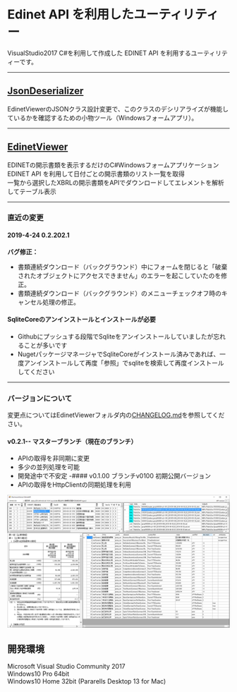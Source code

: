 # Edinet API を利用したユーティリティー
VisualStudio2017 C#を利用して作成した EDINET API を利用するユーティリティーです。
***

## [JsonDeserializer](https://github.com/yomibitosirazu/EdinetUtility/tree/master/JsonDeserializer/JsonDeserializer)
EdinetViewerのJSONクラス設計変更で、このクラスのデシリアライズが機能しているかを確認するための小物ツール（Windowsフォームアプリ）。
***

## [EdinetViewer](https://github.com/yomibitosirazu/EdinetUtility/tree/master/EdinetViewer)
EDINETの開示書類を表示するだけのC#Windowsフォームアプリケーション  
EDINET API を利用して日付ごとの開示書類のリスト一覧を取得  
一覧から選択したXBRLの開示書類をAPIでダウンロードしてエレメントを解析してテーブル表示

***
### 直近の変更    
#### 2019-4-24 0.2.202.1
**バグ修正：**
- 書類連続ダウンロード（バックグラウンド）中にフォームを閉じると「破棄されたオブジェクトにアクセスできません」のエラーを起こしていたのを修正。
- 書類連続ダウンロード（バックグラウンド）のメニューチェックオフ時のキャンセル処理の修正。


#### SqliteCoreのアンインストールとインストールが必要
- Githubにプッシュする段階でSqliteをアンインストールしていましたが忘れることが多いです
- NugetパッケージマネージャでSqliteCoreがインストール済みであれば、一度アンインストールして再度「参照」でsqliteを検索して再度インストールしてください
***

### バージョンについて
変更点についてはEdinetViewerフォルダ内の[CHANGELOG.md](EdinetViewer/CHANGELOG.md)を参照してください。
#### v0.2.1-- マスターブランチ（現在のブランチ）
- APIの取得を非同期に変更
- 多少の並列処理を可能
- 開発途中で不安定
-#### v0.1.00 ブランチv0100 初期公開バージョン
- APIの取得をHttpClientの同期処理を利用

<img src="https://github.com/yomibitosirazu/EdinetUtility/blob/master/EdinetViewer/images/DisclosureViewer.png">

## 開発環境
Microsoft Visual Studio Community 2017   
Windows10 Pro 64bit  
Windows10 Home 32bit (Pararells Desktop 13 for Mac)
